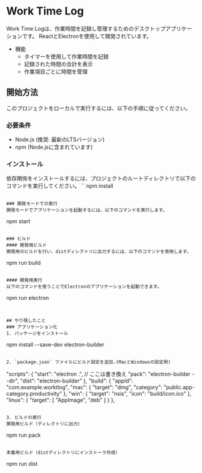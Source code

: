 # Work Time Log
Work Time Logは、作業時間を記録し管理するためのデスクトップアプリケーションです。
ReactとElectronを使用して開発されています。

-  機能
     - タイマーを使用して作業時間を記録
     - 記録された時間の合計を表示
     - 作業項目ごとに時間を管理


## 開始方法
このプロジェクトをローカルで実行するには、以下の手順に従ってください。

### 必要条件
- Node.js (推奨: 最新のLTSバージョン)
- npm (Node.jsに含まれています)

### インストール
依存関係をインストールするには、プロジェクトのルートディレクトリで以下のコマンドを実行してください。
``
npm install
```

### 開発モードでの実行
開発モードでアプリケーションを起動するには、以下のコマンドを実行します。
```
npm start
```

### ビルド
#### 開発用ビルド
開発用のビルドを行い、distディレクトリに出力するには、以下のコマンドを使用します。
```
npm run build
```

#### 開発用実行
以下のコマンドを使うことでElectronのアプリケーションを起動できます。
```
npm run electron
```


## やり残したこと
### アプリケーション化
1. パッケージをインストール
```
npm install --save-dev electron-builder
```

2. `package.json` ファイルにビルド設定を追加.(MacとWindowsの設定例)
```
  "scripts": {
    "start": "electron .",  // ここは書き換え
    "pack": "electron-builder --dir",
    "dist": "electron-builder"
  },
    "build": {
    "appId": "com.example.worktlog",
    "mac": {
      "target": "dmg",
      "category": "public.app-category.productivity"
    },
    "win": {
      "target": "nsis",
      "icon": "build/icon.ico"
    },
    "linux": {
      "target": [
        "AppImage",
        "deb"
      ]
    }
  },
```

3. ビルドの実行
開発用ビルド（ディレクトリに出力）
```
npm run pack
```

本番用ビルド（distディレクトリにインストーラ作成）
```
npm run dist
```